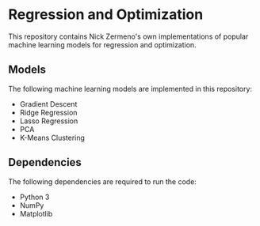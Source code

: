 

# Regression and Optimization

This repository contains Nick Zermeno's own implementations of popular machine learning models for regression and optimization.

## Models

The following machine learning models are implemented in this repository:

- Gradient Descent
- Ridge Regression
- Lasso Regression
- PCA
- K-Means Clustering

## Dependencies

The following dependencies are required to run the code:

- Python 3
- NumPy
- Matplotlib
